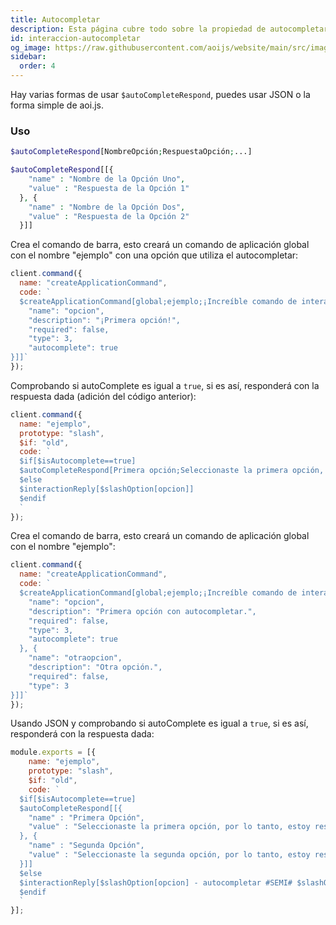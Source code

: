 ```yaml
---
title: Autocompletar
description: Esta página cubre todo sobre la propiedad de autocompletar de los Comandos de Aplicación.
id: interaccion-autocompletar
og_image: https://raw.githubusercontent.com/aoijs/website/main/src/images/og/3.png
sidebar:
  order: 4
---
```


Hay varias formas de usar `$autoCompleteRespond`, puedes usar JSON o la forma simple de aoi.js.

### Uso

```php
$autoCompleteRespond[NombreOpción;RespuestaOpción;...]
```

```php
$autoCompleteRespond[[{
    "name" : "Nombre de la Opción Uno",
    "value" : "Respuesta de la Opción 1"
  }, {
    "name" : "Nombre de la Opción Dos",
    "value" : "Respuesta de la Opción 2"
  }]]
```

Crea el comando de barra, esto creará un comando de aplicación global con el nombre "ejemplo" con una opción que utiliza el autocompletar:

```javascript
client.command({
  name: "createApplicationCommand",
  code: `
  $createApplicationCommand[global;ejemplo;¡Increíble comando de interacción de ejemplo con autocompletar!;true;slash;[{
    "name": "opcion", 
    "description": "¡Primera opción!",
    "required": false,
    "type": 3, 
    "autocomplete": true
}]]`
});
```

Comprobando si autoComplete es igual a `true`, si es así, responderá con la respuesta dada (adición del código anterior):

```javascript
client.command({
  name: "ejemplo",
  prototype: "slash",
  $if: "old",
  code: `
  $if[$isAutocomplete==true]
  $autoCompleteRespond[Primera opción;Seleccionaste la primera opción, ¡por lo tanto, estoy respondiendo con esto!;Segunda opción;Seleccionaste la segunda opción, ¡por lo tanto, estoy respondiendo con esto!]
  $else
  $interactionReply[$slashOption[opcion]]
  $endif
  `
});
```

Crea el comando de barra, esto creará un comando de aplicación global con el nombre "ejemplo":

```javascript
client.command({
  name: "createApplicationCommand",
  code: `
  $createApplicationCommand[global;ejemplo;¡Increíble comando de interacción de ejemplo con autocompletar!;true;slash;[{
    "name": "opcion",
    "description": "Primera opción con autocompletar.",
    "required": false, 
    "type": 3,
    "autocomplete": true 
  }, {
    "name": "otraopcion",
    "description": "Otra opción.",
    "required": false,
    "type": 3
}]]`
});
```

Usando JSON y comprobando si autoComplete es igual a `true`, si es así, responderá con la respuesta dada:

```javascript
module.exports = [{
    name: "ejemplo",
    prototype: "slash",
    $if: "old",
    code: `
  $if[$isAutocomplete==true]
  $autoCompleteRespond[[{ 
    "name" : "Primera Opción",
    "value" : "Seleccionaste la primera opción, por lo tanto, estoy respondiendo con esto."
  }, {
    "name" : "Segunda Opción",
    "value" : "Seleccionaste la segunda opción, por lo tanto, estoy respondiendo con esto."
  }]]
  $else
  $interactionReply[$slashOption[opcion] - autocompletar #SEMI# $slashOption[otraopcion] - autocompletar falso;;;;todos]
  $endif
  `
}];
```